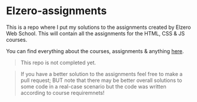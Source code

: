 # Elzero-assignments

This is a repo where I put my solutions to the assignments created by Elzero Web School.
This will contain all the assignments for the HTML, CSS & JS courses.

You can find everything about the courses, assignments & anything [here](https://elzero.org/).

> This repo is not completed yet.

> If you have a better solution to the assignments feel free to make a pull request; BUT note that there may be better overall solutions to some code in a real-case scenario but the code was written according to course requiremnets!
